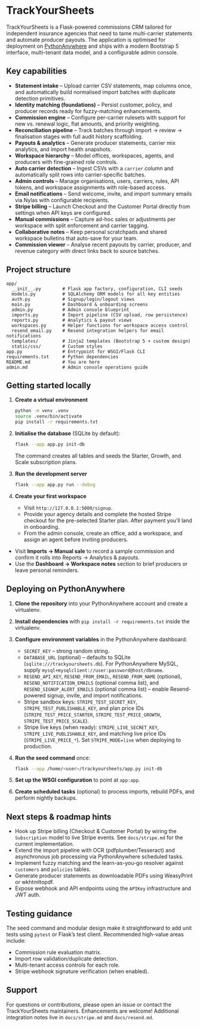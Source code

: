 # TrackYourSheets

TrackYourSheets is a Flask-powered commissions CRM tailored for independent insurance agencies that need to tame multi-carrier statements and automate producer payouts. The application is optimised for deployment on [PythonAnywhere](https://www.pythonanywhere.com/) and ships with a modern Bootstrap 5 interface, multi-tenant data model, and a configurable admin console.

## Key capabilities

- **Statement intake** – Upload carrier CSV statements, map columns once, and automatically build normalised import batches with duplicate detection primitives.
- **Identity matching (foundations)** – Persist customer, policy, and producer records ready for fuzzy-matching enhancements.
- **Commission engine** – Configure per-carrier rulesets with support for new vs. renewal logic, flat amounts, and priority weighting.
- **Reconciliation pipeline** – Track batches through import → review → finalisation stages with full audit history scaffolding.
- **Payouts & analytics** – Generate producer statements, carrier mix analytics, and import health snapshots.
- **Workspace hierarchy** – Model offices, workspaces, agents, and producers with fine-grained role controls.
- **Auto carrier detection** – Ingest CSVs with a `carrier` column and automatically split rows into carrier-specific batches.
- **Admin controls** – Manage organisations, users, carriers, rules, API tokens, and workspace assignments with role-based access.
- **Email notifications** – Send welcome, invite, and import summary emails via Nylas with configurable recipients.
- **Stripe billing** – Launch Checkout and the Customer Portal directly from settings when API keys are configured.
- **Manual commissions** – Capture ad-hoc sales or adjustments per workspace with split enforcement and carrier tagging.
- **Collaborative notes** – Keep personal scratchpads and shared workspace bulletins that auto-save for your team.
- **Commission viewer** – Analyse recent payouts by carrier, producer, and revenue category with direct links back to source batches.

## Project structure

```
app/
  __init__.py        # Flask app factory, configuration, CLI seeds
  models.py          # SQLAlchemy ORM models for all key entities
  auth.py            # Signup/login/logout views
  main.py            # Dashboard & onboarding screens
  admin.py           # Admin console blueprint
  imports.py         # Import pipeline (CSV upload, row persistence)
  reports.py         # Analytics & payout views
  workspaces.py      # Helper functions for workspace access control
  resend_email.py    # Resend integration helpers for email notifications
  templates/         # Jinja2 templates (Bootstrap 5 + custom design)
  static/css/        # Custom styles
app.py               # Entrypoint for WSGI/Flask CLI
requirements.txt     # Python dependencies
README.md            # You are here
admin.md             # Admin console operations guide
```

## Getting started locally

1. **Create a virtual environment**

   ```bash
   python -m venv .venv
   source .venv/bin/activate
   pip install -r requirements.txt
   ```

2. **Initialise the database** (SQLite by default):

   ```bash
   flask --app app.py init-db
   ```

   The command creates all tables and seeds the Starter, Growth, and Scale subscription plans.

3. **Run the development server**

   ```bash
   flask --app app.py run --debug
   ```

4. **Create your first workspace**

   - Visit `http://127.0.0.1:5000/signup`.
   - Provide your agency details and complete the hosted Stripe checkout for the pre-selected Starter plan. After payment you’ll land in onboarding.
   - From the admin console, create an office, add a workspace, and assign an agent before inviting producers.
- Visit **Imports → Manual sale** to record a sample commission and confirm it rolls into Reports → Analytics & payouts.
- Use the **Dashboard → Workspace notes** section to brief producers or leave personal reminders.

## Deploying on PythonAnywhere

1. **Clone the repository** into your PythonAnywhere account and create a virtualenv.
2. **Install dependencies** with `pip install -r requirements.txt` inside the virtualenv.
3. **Configure environment variables** in the PythonAnywhere dashboard:
   - `SECRET_KEY` – strong random string.
   - `DATABASE_URL` (optional) – defaults to SQLite (`sqlite:///trackyoursheets.db`). For PythonAnywhere MySQL, supply `mysql+mysqlclient://user:password@host/dbname`.
   - `RESEND_API_KEY`, `RESEND_FROM_EMAIL`, `RESEND_FROM_NAME` (optional), `RESEND_NOTIFICATION_EMAILS` (optional comma list), and `RESEND_SIGNUP_ALERT_EMAILS` (optional comma list) – enable Resend-powered signup, invite, and import notifications.
   - Stripe sandbox keys: `STRIPE_TEST_SECRET_KEY`, `STRIPE_TEST_PUBLISHABLE_KEY`, and plan price IDs (`STRIPE_TEST_PRICE_STARTER`, `STRIPE_TEST_PRICE_GROWTH`, `STRIPE_TEST_PRICE_SCALE`).
   - Stripe live keys (when ready): `STRIPE_LIVE_SECRET_KEY`, `STRIPE_LIVE_PUBLISHABLE_KEY`, and matching live price IDs (`STRIPE_LIVE_PRICE_*`). Set `STRIPE_MODE=live` when deploying to production.
4. **Run the seed command** once:

   ```bash
   flask --app /home/<user>/trackyoursheets/app.py init-db
   ```

5. **Set up the WSGI configuration** to point at `app:app`.
6. **Create scheduled tasks** (optional) to process imports, rebuild PDFs, and perform nightly backups.

## Next steps & roadmap hints

- Hook up Stripe billing (Checkout & Customer Portal) by wiring the `Subscription` model to live Stripe events. See `docs/stripe.md` for the current implementation.
- Extend the import pipeline with OCR (pdfplumber/Tesseract) and asynchronous job processing via PythonAnywhere scheduled tasks.
- Implement fuzzy matching and the learn-as-you-go resolver against `customers` and `policies` tables.
- Generate producer statements as downloadable PDFs using WeasyPrint or wkhtmltopdf.
- Expose webhook and API endpoints using the `APIKey` infrastructure and JWT auth.

## Testing guidance

The seed command and modular design make it straightforward to add unit tests using `pytest` or Flask’s test client. Recommended high-value areas include:

- Commission rule evaluation matrix.
- Import row validation/duplicate detection.
- Multi-tenant access controls for each role.
- Stripe webhook signature verification (when enabled).

## Support

For questions or contributions, please open an issue or contact the TrackYourSheets maintainers. Enhancements are welcome! Additional integration notes live in `docs/stripe.md` and `docs/resend.md`.
